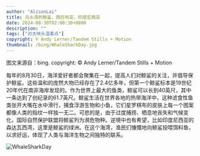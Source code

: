 ```yaml
---
author: "AlisonLai"
title: 鸟头湾的鲸鲨，西巴布亚，印度尼西亚
date: 2024-08-30T02:00:30+0800
description: ""
tags: ["对大块头温柔点"]
copyright: © Andy Lerner/Tandem Stills + Motion
thumbnail: /bing/WhaleSharkDay.jpg
---
```

图文来源自：bing.  copyright: © Andy Lerner/Tandem Stills + Motion

每年的8月30日，海洋爱好者都会聚集在一起，提高人们对鲸鲨的关注，并倡导保护鲸鲨。这些温和的庞然大物已经存在了2.4亿多年，但第一个鲸鲨标本是19世纪20年代在南非海岸发现的。作为世界上最大的鱼类，鲸鲨可以长到40英尺，其中一条达到了创纪录的61.7英尺。鲸鲨生活在世界各地的热带海洋中，这种滤食性鱼类张开大嘴在水中滑行，捕食浮游生物和小鱼，它们星罗棋布的皮肤上每一个图案都像人类的指纹一样独一无二。可悲的是，由于过度捕捞、栖息地丧失和气候变化，国际自然保护联盟将鲸鲨列为濒危物种。逆境中也有希望，比如印度尼西亚的森达瓦西湾，这里是鲸鲨的绿洲。在这个海湾，渔民们慷慨地向鲸鲨投喂饵料鱼，以求好运，体现了人类与海洋生物之间独特的联系。

![WhaleSharkDay](/bing/WhaleSharkDay.jpg)